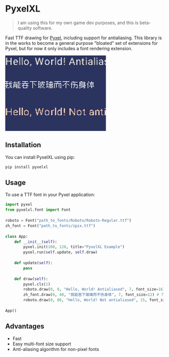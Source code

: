 # PyxelXL

> I am using this for my own game dev purposes, and this is beta-quality software.

Fast TTF drawing for [Pyxel](https://github.com/kitao/pyxel), including support for antialiasing. This library is in the works to become a general purpose "bloated" set of extensions for Pyxel, but for now it only includes a font rendering extension.

![alt screenshot](demo/bare_screenshot.png)

## Installation

You can install PyxelXL using pip:

```bash
pip install pyxelxl
```

## Usage

To use a TTF font in your Pyxel application:

```python
import pyxel
from pyxelxl.font import Font

roboto = Font("path_to_fonts/Roboto/Roboto-Regular.ttf")
zh_font = Font("path_to_fonts/zpix.ttf")

class App:
    def __init__(self):
        pyxel.init(160, 120, title="PyxelXL Example")
        pyxel.run(self.update, self.draw)

    def update(self):
        pass

    def draw(self):
        pyxel.cls(1)
        roboto.draw(0, 0, "Hello, World! Antialiased", 7, font_size=16) # Roboto is not a pixel font...
        zh_font.draw(0, 40, "我能吞下玻璃而不伤身体", 7, font_size=12) # This is a pixel font so will look pixel-perfect
        roboto.draw(0, 80, "Hello, World! Not antialiased", 15, font_size=16, threshold=128) # The "safe" way to draw non-pixel fonts

App()
```

## Advantages

 - Fast
 - Easy multi-font size support
 - Anti-aliasing algorithm for non-pixel fonts